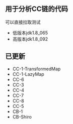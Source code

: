 ## 用于分析CC链的代码
可以直接拉取测试
- 低版本jdk1.8_065
- 高版本jdk1.8_092
## 已更新
- CC-1-TransformedMap
- CC-1-LazyMap
- CC-6
- CC-3
- CC-4
- CC-7
- CC-8
- CC-5
- CB-1
- CB-Shiro
